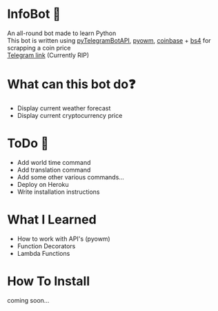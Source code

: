 # InfoBot 🤖
An all-round bot made to learn Python <br />
This bot is written using [pyTelegramBotAPI](https://github.com/eternnoir/pyTelegramBotAPI), 
 [pyowm](https://github.com/csparpa/pyowm), [coinbase](https://gist.github.com/chris-gong/b24130f5ea0c6c93e3c24bfb4aca27fd) +
 [bs4](https://www.crummy.com/software/BeautifulSoup/bs4/doc/) for scrapping a coin price<br />
[Telegram link](https://t.me/info2019_bot) (Currently RIP)

# What can this bot do❓
* Display current weather forecast
* Display current cryptocurrency price

# ToDo 📃
* Add world time command
* Add translation command
* Add some other various commands...
* Deploy on Heroku
* Write installation instructions

# What I Learned
* How to work with API's (pyowm)
* Function Decorators 
* Lambda Functions

# How To Install 
coming soon...
